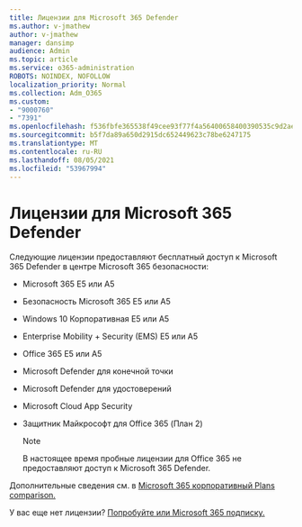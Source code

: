```yaml
---
title: Лицензии для Microsoft 365 Defender
ms.author: v-jmathew
author: v-jmathew
manager: dansimp
audience: Admin
ms.topic: article
ms.service: o365-administration
ROBOTS: NOINDEX, NOFOLLOW
localization_priority: Normal
ms.collection: Adm_O365
ms.custom:
- "9000760"
- "7391"
ms.openlocfilehash: f536fbfe365538f49cee93f77f4a56400658400390535c9d2ae142004b2c2274
ms.sourcegitcommit: b5f7da89a650d2915dc652449623c78be6247175
ms.translationtype: MT
ms.contentlocale: ru-RU
ms.lasthandoff: 08/05/2021
ms.locfileid: "53967994"
---
```

# <a name="licenses-for-microsoft-365-defender"></a>Лицензии для Microsoft 365 Defender

Следующие лицензии предоставляют бесплатный доступ к Microsoft 365 Defender в центре Microsoft 365 безопасности:

- Microsoft 365 E5 или A5
- Безопасность Microsoft 365 E5 или A5
- Windows 10 Корпоративная E5 или A5
- Enterprise Mobility + Security (EMS) E5 или A5
- Office 365 E5 или A5
- Microsoft Defender для конечной точки
- Microsoft Defender для удостоверений
- Microsoft Cloud App Security
- Защитник Майкрософт для Office 365 (План 2)

    > [!NOTE]
    > В настоящее время пробные лицензии для Office 365 не предоставляют доступ к Microsoft 365 Defender.

Дополнительные сведения см. в [Microsoft 365 корпоративный Plans comparison.](https://go.microsoft.com/fwlink/?linkid=2143458)

У вас еще нет лицензии? [Попробуйте или Microsoft 365 подписку.](https://go.microsoft.com/fwlink/?linkid=2143625)
